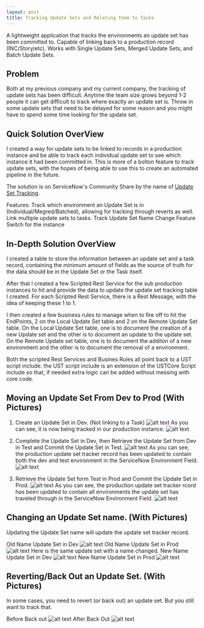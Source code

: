 ```yaml
---
layout: post
title: Tracking Update Sets and Relating them to Tasks
---
```

A lightweight application that tracks the environments an update set has been committed to. Capable of linking back to a production record (INC/Story/etc). Works with Single Update Sets, Merged Update Sets, and Batch Update Sets.

## Problem
Both at my previous company and my current company, the tracking of update sets has been difficult. Anytime the team size grows beyond 1-2 people it can get difficult to track where exactly an update set is. Throw in some update sets that need to be delayed for some reason and you might have to spend some time looking for the update set.


## Quick Solution OverView
I created a way for update sets to be linked to records in a production instance and be able to track each individual update set to see which instance it had been committed in. This is more of a bolton feature to track update sets, with the hopes of being able to use this to create an automated pipeline in the future.

The solution is on ServiceNow's Community Share by the name of [Update Set Tracking](https://developer.servicenow.com/app.do#!/share/contents/4545518_update_set_tracking?v=1.0&t=PRODUCT_DETAILS).

Features:
    Track which environment an Update Set is in (Individual/Megred/Batched), allowing for tracking through reverts as well.
    Link multiple update sets to tasks.
    Track Update Set Name Change
    Feature Switch for the instance




## In-Depth Solution OverView
I created a table to store the information between an update set and a task record, containing the minimum amount of fields as the source of truth for the data should be in the Update Set or the Task itself.

After that I created a few Scripted Rest Service for the sub production instances to hit and provide the data to update the update set tracking table I created. For each Scripted Rest Service, there is a Rest Message, with the idea of keeping these 1 to 1.

I then created a few business rules to manage when to fire off to hit the EndPoints, 2 on the Local Update Set table and 2 on the Remote Update Set table.
On the Local Update Set table, one is to document the creation of a new Update set and the other is to document an update to the update set.
On the Remote Update set table, one is to document the additon of a new environment and the other is to document the removal of a environment.

Both the scripted Rest Services and Busines Rules all point back to a UST script include. the UST script include is an extension of the USTCore Script include so that, if needed extra logic can be added without messing with core code.

## Moving an Update Set From Dev to Prod (With Pictures)
1. Create an Update Set in Dev. (Not linking to a Task)
![alt text](https://raw.githubusercontent.com/SeanABoyer/seanaboyer.github.io/master/img/posts/UpdateSetTracker/Step1.PNG "Step1") 
As you can see, it is now being tracked in our production instance.
![alt text](https://raw.githubusercontent.com/SeanABoyer/seanaboyer.github.io/master/img/posts/UpdateSetTracker/Step1a.PNG "Step1a") 
2. Complete the Update Set in Dev, then Retrieve the Update Set from Dev in Test and Commit the Update Set in Test.
![alt text](https://raw.githubusercontent.com/SeanABoyer/seanaboyer.github.io/master/img/posts/UpdateSetTracker/Step2.PNG "Step2") 
As you can see, the production update set tracker record has been updated to contain both the dev and test environment in the ServiceNow Environment Field.
![alt text](https://raw.githubusercontent.com/SeanABoyer/seanaboyer.github.io/master/img/posts/UpdateSetTracker/Step2a.PNG "Step2a") 

3. Retrieve the Update Set form Test in Prod and Commit the Update Set in Prod.
![alt text](https://raw.githubusercontent.com/SeanABoyer/seanaboyer.github.io/master/img/posts/UpdateSetTracker/Step3.PNG "Step3") 
As you can see, the production update set tracker rcord has been updated to contain all environments the update set has traveled through in the ServiceNow Environment Field.
![alt text](https://raw.githubusercontent.com/SeanABoyer/seanaboyer.github.io/master/img/posts/UpdateSetTracker/Step3a.PNG "Step3a") 
## Changing an Update Set name. (With Pictures)
Updating the Update Set name will update the update set tracker record.

Old Name Update Set in Dev
![alt text](https://raw.githubusercontent.com/SeanABoyer/seanaboyer.github.io/master/img/posts/UpdateSetTracker/OldDev.PNG "OldDev") 
Old Name Update Set in Prod
![alt text](https://raw.githubusercontent.com/SeanABoyer/seanaboyer.github.io/master/img/posts/UpdateSetTracker/OldProd.PNG "OldProd") 
Here is the same update set with a name changed.
New Name Update Set in Dev
![alt text](https://raw.githubusercontent.com/SeanABoyer/seanaboyer.github.io/master/img/posts/UpdateSetTracker/NewDev.PNG "NewDev") 
New Name Update Set in Prod
![alt text](https://raw.githubusercontent.com/SeanABoyer/seanaboyer.github.io/master/img/posts/UpdateSetTracker/NewProd.PNG "NewProd") 

## Reverting/Back Out an Update Set. (With Pictures)
In some cases, you need to revert (or back out) an update set. But you still want to track that.

Before Back out
![alt text](https://raw.githubusercontent.com/SeanABoyer/seanaboyer.github.io/master/img/posts/UpdateSetTracker/NewProd.PNG "PreRevert") 
After Back Out
![alt text](https://raw.githubusercontent.com/SeanABoyer/seanaboyer.github.io/master/img/posts/UpdateSetTracker/NewProd.PNG "PostRevert")